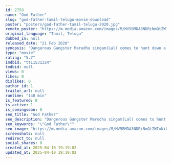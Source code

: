 ```yaml
---
id: 2758
name: "God Father"
slug: "god-father-tamil-telugu-movie-download"
poster: "posters/god-father-tamil-telugu-2020.jpg"
remote_poster: "https://m.media-amazon.com/images/M/MV5BMDA3NDRiNmQtZWIxNi00MmNlLTgwOTctNGEyZjQ0MWZkMWYyXkEyXkFqcGc@._V1_SX300.jpg"
original_language: "Tamil, Telugu"
dubbed_in: null
released_date: "21 Feb 2020"
synopsis: "Dangerous Gangster Marudhu singam(Lal) comes to hunt down a whole family. Adhiyaman (Natty )and his wife Mithra (Ananya) and their son Arjun (Ashwanth) fights back to save their life.Nail biting intense action Drama ."
type: "movie"
rating: "5.7"
imdbid: "tt11531324"
tmdbid: null
views: 0
likes: 0
dislikes: 0
author_id: 1
trailer_url: null
runtime: "140 min"
is_featured: 0
is_active: 1
is_comingsoon: 0
seo_title: "God Father"
seo_description: "Dangerous Gangster Marudhu singam(Lal) comes to hunt down a whole family. Adhiyaman (Natty )and his wife Mithra (Ananya) and their son Arjun (Ashwanth) fights back to save their life.Nail biting intense action Drama ."
seo_keywords: "\"God Father\""
seo_image: "https://m.media-amazon.com/images/M/MV5BMDA3NDRiNmQtZWIxNi00MmNlLTgwOTctNGEyZjQ0MWZkMWYyXkEyXkFqcGc@._V1_SX300.jpg"
screenshots: null
redirect_to: null
social_shares: 0
created_at: 2025-04-10 19:19:02
updated_at: 2025-04-10 19:19:02
---
```



